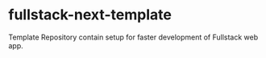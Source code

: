 # fullstack-next-template
Template Repository contain setup for faster development of Fullstack web app.
